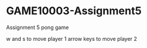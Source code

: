 # GAME10003-Assignment5
Assignment 5 pong game 

w and s to move player 1
arrow keys to move player 2
